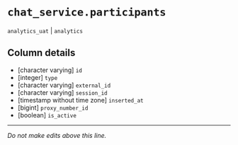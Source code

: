 # `chat_service.participants`
`analytics_uat` | `analytics`

## Column details
* [character varying] `id`
* [integer]   `type`
* [character varying] `external_id`
* [character varying] `session_id`
* [timestamp without time zone] `inserted_at`
* [bigint]    `proxy_number_id`
* [boolean]   `is_active`

-------------------------------------------------------------------------------
*Do not make edits above this line.*
